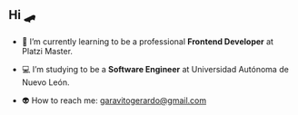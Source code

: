 ## Hi 🛹
- 💚 I’m currently learning to be a professional **Frontend Developer** at Platzi Master.

- 💻 I’m studying to be a **Software Engineer** at Universidad Autónoma de Nuevo León.

- 👽 How to reach me: garavitogerardo@gmail.com
